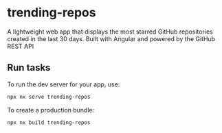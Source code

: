 # trending-repos
A lightweight web app that displays the most starred GitHub repositories created in the last 30 days. Built with Angular and powered by the GitHub REST API

## Run tasks

To run the dev server for your app, use:

```sh
npx nx serve trending-repos
```

To create a production bundle:

```sh
npx nx build trending-repos
```
